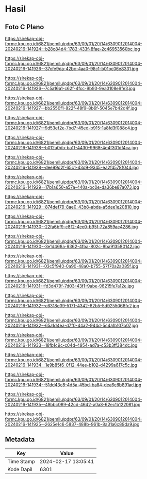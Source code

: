 # Hasil

## Foto C Plano

https://sirekap-obj-formc.kpu.go.id/6821/pemilu/pdpr/63/09/01/20/14/6309012014004-20240216-141924--b28c84d4-1783-433f-8fae-2c46953560bc.jpg

https://sirekap-obj-formc.kpu.go.id/6821/pemilu/pdpr/63/09/01/20/14/6309012014004-20240216-141926--37cfe9da-42bc-4aa0-98c1-b01bc06e8331.jpg

https://sirekap-obj-formc.kpu.go.id/6821/pemilu/pdpr/63/09/01/20/14/6309012014004-20240216-141926--7c5a16a1-c62f-4fcc-9b93-9ea3108e9fe3.jpg

https://sirekap-obj-formc.kpu.go.id/6821/pemilu/pdpr/63/09/01/20/14/6309012014004-20240216-141927--bb2550f1-822f-48f9-8b6f-5045e7b42d4f.jpg

https://sirekap-obj-formc.kpu.go.id/6821/pemilu/pdpr/63/09/01/20/14/6309012014004-20240216-141927--9d53ef2e-7bd7-45ed-b915-1a8fd3f088c4.jpg

https://sirekap-obj-formc.kpu.go.id/6821/pemilu/pdpr/63/09/01/20/14/6309012014004-20240216-141928--b012a0db-ba11-4430-9968-4e4f301df4ca.jpg

https://sirekap-obj-formc.kpu.go.id/6821/pemilu/pdpr/63/09/01/20/14/6309012014004-20240216-141928--dee99d2f-65c1-43d9-9345-ea2fd578f044.jpg

https://sirekap-obj-formc.kpu.go.id/6821/pemilu/pdpr/63/09/01/20/14/6309012014004-20240216-141929--17b1a650-a57a-440a-bc0e-da36be87a073.jpg

https://sirekap-obj-formc.kpu.go.id/6821/pemilu/pdpr/63/09/01/20/14/6309012014004-20240216-141929--874def79-8ae0-43b8-abda-a5dee1e20810.jpg

https://sirekap-obj-formc.kpu.go.id/6821/pemilu/pdpr/63/09/01/20/14/6309012014004-20240216-141930--22fa6bf9-c8f2-4ec0-b95f-72a859ac4286.jpg

https://sirekap-obj-formc.kpu.go.id/6821/pemilu/pdpr/63/09/01/20/14/6309012014004-20240216-141930--3e1d468a-6362-4fba-802c-8ba913580142.jpg

https://sirekap-obj-formc.kpu.go.id/6821/pemilu/pdpr/63/09/01/20/14/6309012014004-20240216-141931--03c5f940-0a90-48a0-b755-57f70a2a085f.jpg

https://sirekap-obj-formc.kpu.go.id/6821/pemilu/pdpr/63/09/01/20/14/6309012014004-20240216-141931--fd3d479f-7d03-43f1-9abe-96215fe7a12e.jpg

https://sirekap-obj-formc.kpu.go.id/6821/pemilu/pdpr/63/09/01/20/14/6309012014004-20240216-141932--c6318e39-5171-4342-82b5-5d9255068fc2.jpg

https://sirekap-obj-formc.kpu.go.id/6821/pemilu/pdpr/63/09/01/20/14/6309012014004-20240216-141932--65a1d4ea-d7f0-44a2-944d-5c4a1b107b07.jpg

https://sirekap-obj-formc.kpu.go.id/6821/pemilu/pdpr/63/09/01/20/14/6309012014004-20240216-141933--18fb1c9c-c04d-4954-ad7a-c53b3ff384dc.jpg

https://sirekap-obj-formc.kpu.go.id/6821/pemilu/pdpr/63/09/01/20/14/6309012014004-20240216-141934--1e9b85f6-0f12-44ee-b102-d4299a617c5c.jpg

https://sirekap-obj-formc.kpu.go.id/6821/pemilu/pdpr/63/09/01/20/14/6309012014004-20240216-141934--51dd43c8-4d5a-45bd-ba84-dea6e8b891ad.jpg

https://sirekap-obj-formc.kpu.go.id/6821/pemilu/pdpr/63/09/01/20/14/6309012014004-20240216-141935--48bbc089-42cd-4642-a0a8-62ec1b122081.jpg

https://sirekap-obj-formc.kpu.go.id/6821/pemilu/pdpr/63/09/01/20/14/6309012014004-20240216-141925--2625e1c6-5837-488b-961b-8a31a6c89da9.jpg


## Metadata

| Key        | Value               |
| ---------- | ------------------- |
| Time Stamp | 2024-02-17 13:05:41 |
| Kode Dapil | 6301                |



